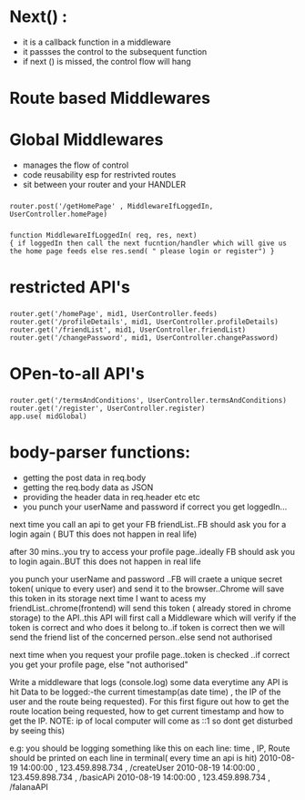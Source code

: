 # Next() :
- it is a callback function in a middleware
- it passses the control to the subsequent function
- if next () is missed, the control flow will hang
# Route based Middlewares
# Global Middlewares
- manages the flow of control
- code reusability esp for restrivted routes
- sit between your router and your HANDLER
### 
    router.post('/getHomePage' , MiddlewareIfLoggedIn, UserController.homePage)

### 
    function MiddlewareIfLoggedIn( req, res, next) 
    { if loggedIn then call the next fucntion/handler which will give us the home page feeds else res.send( " please login or register") }

# restricted API's
### 
    router.get('/homePage', mid1, UserController.feeds)
    router.get('/profileDetails', mid1, UserController.profileDetails) 
    router.get('/friendList', mid1, UserController.friendList) 
    router.get('/changePassword', mid1, UserController.changePassword)

# OPen-to-all API's
### 
    router.get('/termsAndConditions', UserController.termsAndConditions) 
    router.get('/register', UserController.register)
    app.use( midGlobal)

# body-parser functions:
- getting the post data in req.body
- getting the req.body data as JSON
- providing the header data in req.header etc etc
- you punch your userName and password if correct you get loggedIn...

next time you call an api to get your FB friendList..FB should ask you for a login again ( BUT this does not happen in real life)

after 30 mins..you try to access your profile page..ideally FB should ask you to login again..BUT this does not happen in real life

you punch your userName and password ..FB will craete a unique secret token( unique to every user) and send it to the browser..Chrome will save this token in its storage next time I want to acess my friendList..chrome(frontend) will send this token ( already stored in chrome storage) to the API..this API will first call a Middleware which will verify if the token is correct and who does it belong to..if token is correct then we will send the friend list of the concerned person..else send not authorised

next time when you request your profile page..token is checked ..if correct you get your profile page, else "not authorised"

Write a middleware that logs (console.log) some data everytime any API is hit Data to be logged:-the current timestamp(as date time) , the IP of the user and the route being requested). For this first figure out how to get the route location being requested, how to get current timestamp and how to get the IP. NOTE: ip of local computer will come as ::1 so dont get disturbed by seeing this)

e.g: you should be logging something like this on each line: time , IP, Route should be printed on each line in terminal( every time an api is hit) 2010-08-19 14:00:00 , 123.459.898.734 , /createUser 2010-08-19 14:00:00 , 123.459.898.734 , /basicAPi 2010-08-19 14:00:00 , 123.459.898.734 , /falanaAPI

